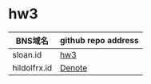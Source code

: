 # hw3

| BNS域名 | github repo address|
|---|---|
|sloan.id| [hw3](https://github.com/sloan8633/blockstack-sloan-hw3) |
|hildolfrx.id| [Denote](https://github.com/Satoshi-Kusumoto/denote/tree/hw3)|
